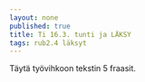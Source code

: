 ```yaml
---
layout: none
published: true
title: Ti 16.3. tunti ja LÄKSY
tags: rub2.4 läksyt
---
```

Täytä työvihkoon tekstin 5 fraasit.

